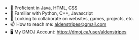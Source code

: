 - 🌲 Proficient in Java, HTML, CSS
- 🌱 Familiar with Python, C++, Javascript
- 💞️ Looking to collaborate on websites, games, projects, etc.
- 📫 How to reach me: aldenstripes@gmail.com
- 🖥️ My DMOJ Account: https://dmoj.ca/user/aldenstripes 
